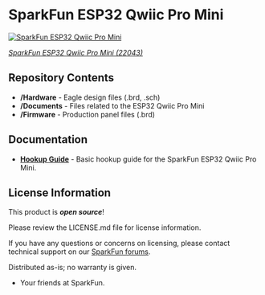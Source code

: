 SparkFun ESP32 Qwiic Pro Mini
========================================

[![SparkFun ESP32 Qwiic Pro Mini]()](https://www.sparkfun.com/products/23386)

[*SparkFun ESP32 Qwiic Pro Mini (22043)*](https://www.sparkfun.com/products/23386)

<Basic description of the part.>

Repository Contents
-------------------

* **/Hardware** - Eagle design files (.brd, .sch)
* **/Documents** - Files related to the ESP32 Qwiic Pro Mini
* **/Firmware** - Production panel files (.brd)

Documentation
--------------
* **[Hookup Guide](http://docs.sparkfun.com/SparkFun_ESP32_Qwiic_Pro_Mini)** - Basic hookup guide for the SparkFun ESP32 Qwiic Pro Mini.


License Information
-------------------

This product is _**open source**_! 

Please review the LICENSE.md file for license information. 

If you have any questions or concerns on licensing, please contact technical support on our [SparkFun forums](https://forum.sparkfun.com/viewforum.php?f=152).

Distributed as-is; no warranty is given.

- Your friends at SparkFun.

_<COLLABORATION CREDIT>_
